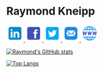 # Raymond Kneipp

<a href="https://www.linkedin.com/in/raymondkneipp/">
	<img src="linkedin.png" alt="linkedin" width="45px"/>
</a>
<a href="https://www.facebook.com/profile.php?id=100081742906044">
	<img src="facebook.png" alt="facebook" width="45px"/>
</a>
<a href="https://twitter.com/rfkquery">
	<img src="twitter.png" alt="twitter" width="45px"/>
</a>
<a href="mailto:hello@raymondkneipp.com">
	<img src="email.png" alt="email" width="45px"/>
</a>
<a href="https://raymondkneipp.com">
	<img src="website.png" alt="website" width="45px"/>
</a>

[![Raymond's GitHub stats](https://github-readme-stats.vercel.app/api?username=raymondkneipp&count_private=true&show_icons=true&theme=transparent)](https://github.com/raymondkneipp)

[![Top Langs](https://github-readme-stats.vercel.app/api/top-langs/?username=raymondkneipp&layout=compact&langs_count=8&theme=transparent)](https://github.com/raymondkneipp)

</div>
</div>
